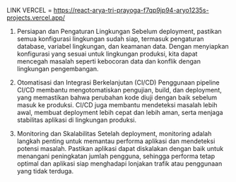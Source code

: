 LINK VERCEL = https://react-arya-tri-prayoga-f7qp9jp94-aryo1235s-projects.vercel.app/

1. Persiapan dan Pengaturan Lingkungan
   Sebelum deployment, pastikan semua konfigurasi lingkungan sudah siap, termasuk pengaturan database, variabel lingkungan, dan keamanan data. Dengan menyiapkan konfigurasi yang sesuai untuk lingkungan produksi, kita dapat mencegah masalah seperti kebocoran data dan konflik dengan lingkungan pengembangan.

2. Otomatisasi dan Integrasi Berkelanjutan (CI/CD)
   Penggunaan pipeline CI/CD membantu mengotomatiskan pengujian, build, dan deployment, yang memastikan bahwa perubahan kode diuji dengan baik sebelum masuk ke produksi. CI/CD juga membantu mendeteksi masalah lebih awal, membuat deployment lebih cepat dan lebih aman, serta menjaga stabilitas aplikasi di lingkungan produksi.

3. Monitoring dan Skalabilitas
   Setelah deployment, monitoring adalah langkah penting untuk memantau performa aplikasi dan mendeteksi potensi masalah. Pastikan aplikasi dapat diskalakan dengan baik untuk menangani peningkatan jumlah pengguna, sehingga performa tetap optimal dan aplikasi siap menghadapi lonjakan trafik atau penggunaan yang tidak terduga.

